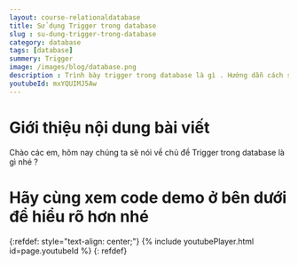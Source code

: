```yaml
---
layout: course-relationaldatabase
title: Sử dụng Trigger trong database
slug : su-dung-trigger-trong-database
category: database
tags: [database]
summery: Trigger    
image: /images/blog/database.png
description : Trình bày trigger trong database là gì . Hướng dẫn cách sử dụng trigger trong database
youtubeId: mxYQUIMJ5Aw
---
```


# **Giới thiệu nội dung bài viết**

Chào các em, hôm nay chúng ta sẽ nói về chủ đề Trigger trong database là gì nhé ?


# **Hãy cùng xem code demo ở bên dưới để hiểu rõ hơn nhé**

{:refdef: style="text-align: center;"}
{% include youtubePlayer.html id=page.youtubeId %}
{: refdef}